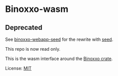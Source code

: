 # Binoxxo-wasm

## Deprecated

See [binoxxo-webapp-seed](https://github.com/msuesskraut/binoxxo-webapp-seed) for the rewrite with [seed](https://github.com/David-OConnor/seed).

This repo is now read only.

This is the wasm interface around the [Binoxxo crate](https://github.com/msuesskraut/Binoxxo).

License: [MIT](https://github.com/msuesskraut/binoxxo-wasm/blob/master/LICENSE)
